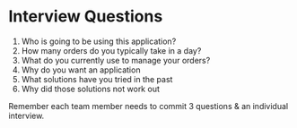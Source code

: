 # Interview Questions

1.  Who is going to be using this application?
2.  How many orders do you typically take in a day?
3.  What do you currently use to manage your orders?
4.  Why do you want an application
5.  What solutions have you tried in the past
6.  Why did those solutions not work out



Remember each team member needs to commit 3 questions & an individual interview.
